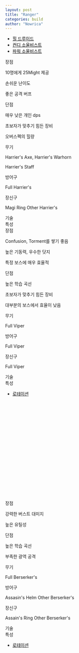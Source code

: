 ```yaml
---
layout: post
title: "Ranger"
categories: build
author: "Nowrica"
---
```


<script async src="https://unpkg.com/armory-embeds@^0.x.x/armory-embeds.js"></script>

<style media="screen">
  .tabs .indicator {
    background-color: #000000;
  }
  .tabs .tab a:hover{
    color: #c1c1c1;
  }
  .tabs .tab a, .tabs .tab a.active {
    color: #000000;
  }

</style>

<div class="row">
  <div class="col s12">
    <ul class="tabs">
      <li class="tab col s4"><a class="active" href="#target1">힐 드루이드</a></li>
      <li class="tab col s4"><a href="#target2">컨디 소울비스트</a></li>
      <li class='tab col s4'><a href='#target3'>파워 소울비스트</a></li>
    </ul>
  </div>

  <div id="target1">
    <div class="col s12">
      <div class='card'>
            <div class='card-content'>
              <span class='card-title grey'>장점</span>
              <p>10명에게 25Might 제공</p> 
              <p>손쉬운 난이도</p>
              <p>좋은 공격 버프</p>
            </div>
           <div class='card-content'>
             <span class='card-title grey'>단점</span>
            <p>매우 낮은 개인 dps</p>
            <p>초보자가 맞추기 힘든 장비</p>
            <p>오버스펙의 힐량</p>
           </div>
      </div>
    </div>
    <div id = "Aromor" class="col s6">
      <div class='card'>
        <div class='card-content'>
         <span class='card-title grey'>무기</span>
          <p>Harrier's Axe, Harrier's Warhorn</p>
          <p>Harrier's Staff</p>
            <div data-armory-embed="items" data-armory-ids="85047,72339,84973,74326"></div>
            <div data-armory-embed="items" data-armory-ids="85112,72339,74326"></div>
        <span class='card-title grey'>방어구</span>
          <p>Full Harrier's</p>
            <div data-armory-embed="items" data-armory-ids="85172,85183,84923,84983,85149,85343"></div>
            <div data-armory-embed="items" data-armory-ids="24842,24842,24842,24842,24842,24842"></div>
        <span class='card-title grey'>장신구</span>
        <p>Magi Ring Other Harrier's</p>
        <div data-armory-embed="items" data-armory-ids="79062,80002,77939" data-armory-79062-stat="1363" data-armory-80002-stat="1363" data-armory-77939-stat="1363"></div>
        <div data-armory-embed="items" data-armory-ids="79269,81167,79134" data-armory-79269-stat="1363" data-armory-81167-stat="1363" data-armory-79134-stat="1037"></div>
         </div> <!-- 장비끝 -->
      </div>
    </div>
    <div id="traits" class="col s6"><!-- 특성 시작 -->
      <div class='card'>
        <div class='card-content'>
          <span class='card-title grey'>기술</span>
             <div data-armory-embed="skills" data-armory-ids="21773,12497,12498,31582,12569"></div>
          <span class='card-title grey'>특성</span>
        <div data-armory-embed="specializations" data-armory-ids="30,25,5" data-armory-30-traits="1069,1016,1888" data-armory-25-traits="978,964,1038" data-armory-5-traits="2016,2001,2057"></div>
    </div> <!-- 특성 끝 -->
    </div>
    </div>
  </div>



<!-- 미라지 -->
  <div id="target2">
    <div class="col s12">
      <div class='card'>
            <div class='card-content'>
              <span class='card-title grey'>장점</span>
              <p>Confusion, Torment를 쌓기 좋음</p> 
              <p>높은 기동력, 우수한 닷지</p>
              <p>특정 보스에 매우 효율적</p>
            </div>
           <div class='card-content'>
             <span class='card-title grey'>단점</span>
            <p>높은 학습 곡선</p>
            <p>초보자가 맞추기 힘든 장비</p>
            <p>대부분의 보스에서 효율이 낮음</p>
           </div>
      </div>
    </div>
    <div id = "Aromor" class="col s6">
      <div class='card'>
        <div class='card-content'>
         <span class='card-title grey'>무기</span>
          <p>Full Viper</p>
            <div data-armory-embed="items" data-armory-ids="77122,44950"></div>
            <div data-armory-embed="items" data-armory-ids="72239,24607,76271,24607"></div>
        <span class='card-title grey'>방어구</span>
          <p>Full Viper</p>
            <div data-armory-embed="items" data-armory-ids="75770,73225,71436,73852,75378,74264"></div>
            <div data-armory-embed="items" data-armory-ids="24848,24848,24848,24848,24848,24848"></div>
        <span class='card-title grey'>장신구</span>
        <p>Full Viper</p>
        <div data-armory-embed="items" data-armory-ids="79062,80002,77939" data-armory-79062-stat="1130" data-armory-80002-stat="1130" data-armory-77939-stat="1130"></div>
        <div data-armory-embed="items" data-armory-ids="79269,81167,79134" data-armory-79269-stat="1130" data-armory-81167-stat="1130" data-armory-79134-stat="1130"></div>
         </div> <!-- 장비끝 -->
      </div>
    </div>
    <div id="traits" class="col s6"><!-- 특성 시작 -->
      <div class='card'>
        <div class='card-content'>
          <span class='card-title grey'>기술</span>
        <div data-armory-embed="skills" data-armory-ids="21750,10234,10232,41065,45449"></div>
          <span class='card-title grey'>특성</span>
        <div data-armory-embed="specializations" data-armory-ids="24,1,59" data-armory-24-traits="691,1690,733" data-armory-1-traits="700,1889,1950" data-armory-59-traits="2141,2098,2070"></div>
    </div> <!-- 특성 끝 -->
    </div>
    </div>
     <div class="col s12">
        <div class='card'>
          <div class='card-tabs'>
            <ul class='tabs tabs-fixed-width'>
              <li class='tab'><a href='rotation2'>로테이션</a></li>
            </ul>
          </div>
          <div class='card-content'>
            <div id='rotation2'>
              <div class='video-container'>
               <iframe width="560" height="315" src="" frameborder="0" allowfullscreen></iframe>
              </div>
            </div>
          </div>
        </div>
      </div>
  </div>

  <div id='target3'>
      <div class="col s12">
        <div class='card'>
              <div class='card-content'>
                <span class='card-title grey'>장점</span>
                <p>강력한 버스트 대미지</p> 
                <p>높은 유틸성</p>
              </div>
             <div class='card-content'>
               <span class='card-title grey'>단점</span>
              <p>높은 학습 곡선</p>
              <p>부족한 광역 공격</p>
             </div>
        </div>
      </div>
      <div id = "Aromor" class="col s6">
        <div class='card'>
          <div class='card-content'>
           <span class='card-title grey'>무기</span>
            <p>Full Berserker's</p>
              <div data-armory-embed="items" data-armory-ids="46774,24615,46774,24868"></div>
              <div data-armory-embed="items" data-armory-ids="46762,24615,24868"></div>
          <span class='card-title grey'>방어구</span>
            <p>Assasin's Helm Other Berserker's</p>
              <div data-armory-embed="items" data-armory-ids="48135,48083,48079,48080,48082,48078"></div>
              <div data-armory-embed="items" data-armory-ids="24836,24836,24836,24836,24836,24836"></div>
          <span class='card-title grey'>장신구</span>
          <p>Assain's Ring Other Berserker's</p>
          <div data-armory-embed="items" data-armory-ids="79062,80002,77939" data-armory-79062-stat="584" data-armory-80002-stat="584" data-armory-77939-stat="584"></div>
          <div data-armory-embed="items" data-armory-ids="79269,81167,79134" data-armory-79269-stat="584" data-armory-81167-stat="753" data-armory-79134-stat="753"></div>
           </div> <!-- 장비끝 -->
        </div>
      </div>
      <div id="traits" class="col s6"><!-- 특성 시작 -->
        <div class='card'>
          <div class='card-content'>
            <span class='card-title grey'>기술</span>
          <div data-armory-embed="skills" data-armory-ids="21750,30525,10211,10267,30359"></div>
            <span class='card-title grey'>특성</span>
          <div data-armory-embed="specializations" data-armory-ids="1,10,40" data-armory-1-traits="701,708,692" data-armory-10-traits="682,713,681" data-armory-40-traits="1995,2009,1890"></div>
      </div> <!-- 특성 끝 -->
      </div>
      </div>
       <div class="col s12">
          <div class='card'>
            <div class='card-tabs'>
              <ul class='tabs tabs-fixed-width'>
                <li class='tab'><a href='rotation2'>로테이션</a></li>
              </ul>
            </div>
            <div class='card-content'>
              <div id='rotation2'>
                <div class='video-container'>
                 <iframe width="560" height="315" src="" frameborder="0" allowfullscreen></iframe>
                </div>
              </div>
            </div>
          </div>
        </div>
  
  </div>

</div> <!--row -->

